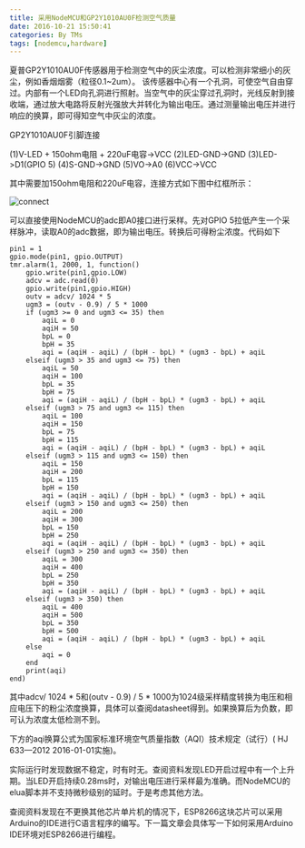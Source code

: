 ```yaml
---
title: 采用NodeMCU和GP2Y1010AU0F检测空气质量
date: 2016-10-21 15:50:41
categories: By TMs
tags: [nodemcu,hardware]
---
```

夏普GP2Y1010AU0F传感器用于检测空气中的灰尘浓度。可以检测非常细小的灰尘，例如香烟烟雾（粒径0.1~2um）。
该传感器中心有一个孔洞，可使空气自由穿过。内部有一个LED向孔洞进行照射。当空气中的灰尘穿过孔洞时，光线反射到接收端，通过放大电路将反射光强放大并转化为输出电压。通过测量输出电压并进行响应的换算，即可得知空气中灰尘的浓度。

GP2Y1010AU0F引脚连接

(1)V-LED + 150ohm电阻 + 220uF电容->VCC
(2)LED-GND->GND
(3)LED->D1(GPIO 5)
(4)S-GND->GND
(5)VO->A0
(6)VCC->VCC

其中需要加150ohm电阻和220uF电容，连接方式如下图中红框所示：

![connect](https://cdn.tms.im/article/20181026/nodemcu/connect.png)

可以直接使用NodeMCU的adc即A0接口进行采样。先对GPIO 5拉低产生一个采样脉冲，读取A0的adc数据，即为输出电压。转换后可得粉尘浓度。代码如下

	pin1 = 1
	gpio.mode(pin1, gpio.OUTPUT) 
	tmr.alarm(1, 2000, 1, function()
	    gpio.write(pin1,gpio.LOW)
	    adcv = adc.read(0)
	    gpio.write(pin1,gpio.HIGH)
	    outv = adcv/ 1024 * 5
	    ugm3 = (outv - 0.9) / 5 * 1000
	    if (ugm3 >= 0 and ugm3 <= 35) then
		    aqiL = 0
		    aqiH = 50
		    bpL = 0
		    bpH = 35
    		aqi = (aqiH - aqiL) / (bpH - bpL) * (ugm3 - bpL) + aqiL
   		elseif (ugm3 > 35 and ugm3 <= 75) then
		    aqiL = 50
		    aqiH = 100
		    bpL = 35
		    bpH = 75
    		aqi = (aqiH - aqiL) / (bpH - bpL) * (ugm3 - bpL) + aqiL
   		elseif (ugm3 > 75 and ugm3 <= 115) then
		    aqiL = 100
		    aqiH = 150
		    bpL = 75
		    bpH = 115
		    aqi = (aqiH - aqiL) / (bpH - bpL) * (ugm3 - bpL) + aqiL
   		elseif (ugm3 > 115 and ugm3 <= 150) then
		    aqiL = 150
		    aqiH = 200
		    bpL = 115
		    bpH = 150
		    aqi = (aqiH - aqiL) / (bpH - bpL) * (ugm3 - bpL) + aqiL
   		elseif (ugm3 > 150 and ugm3 <= 250) then
		    aqiL = 200
		    aqiH = 300
		    bpL = 150
		    bpH = 250
		    aqi = (aqiH - aqiL) / (bpH - bpL) * (ugm3 - bpL) + aqiL
   		elseif (ugm3 > 250 and ugm3 <= 350) then
		    aqiL = 300
		    aqiH = 400
		    bpL = 250
		    bpH = 350
		    aqi = (aqiH - aqiL) / (bpH - bpL) * (ugm3 - bpL) + aqiL
   		elseif (ugm3 > 350) then
		    aqiL = 400
		    aqiH = 500
		    bpL = 350
		    bpH = 500
		    aqi = (aqiH - aqiL) / (bpH - bpL) * (ugm3 - bpL) + aqiL
    	else
    		aqi = 0
    	end
    	print(aqi)
	end)

其中adcv/ 1024 * 5和(outv - 0.9) / 5 * 1000为1024级采样精度转换为电压和相应电压下的粉尘浓度换算，具体可以查阅datasheet得到。如果换算后为负数，即可认为浓度太低检测不到。

下方的aqi换算公式为国家标准环境空气质量指数（AQI）技术规定（试行）( HJ 633—2012 2016-01-01实施)。

实际运行时发现数据不稳定，时有时无。查阅资料发现LED开启过程中有一个上升期。当LED开启持续0.28ms时，对输出电压进行采样最为准确。而NodeMCU的elua脚本并不支持微秒级别的延时。于是考虑其他方法。

查阅资料发现在不更换其他芯片单片机的情况下，ESP8266这块芯片可以采用Arduino的IDE进行C语言程序的编写。下一篇文章会具体写一下如何采用Arduino IDE环境对ESP8266进行编程。